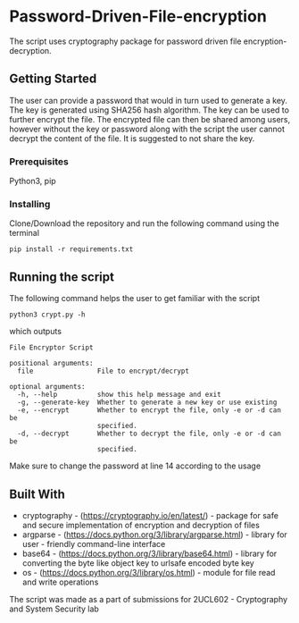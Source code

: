 # Password-Driven-File-encryption

The script uses cryptography package for password driven file encryption-decryption. 

## Getting Started

The user can provide a password that would in turn used to generate a key. The key is generated using SHA256 hash algorithm. The key can be used to further encrypt the file. The encrypted file can then be shared among users, however without the key or password along with the script the user cannot decrypt the content of the file. It is suggested to not share the key.

### Prerequisites

Python3, pip

### Installing

Clone/Download the repository and run the following command using the terminal

```
pip install -r requirements.txt
```

## Running the script

The following command helps the user to get familiar with the script

```
python3 crypt.py -h
```
which outputs 

```
File Encryptor Script

positional arguments:
  file                File to encrypt/decrypt

optional arguments:
  -h, --help          show this help message and exit
  -g, --generate-key  Whether to generate a new key or use existing
  -e, --encrypt       Whether to encrypt the file, only -e or -d can be
                      specified.
  -d, --decrypt       Whether to decrypt the file, only -e or -d can be
                      specified.
```

Make sure to change the password at line 14 according to the usage

## Built With

* cryptography - (https://cryptography.io/en/latest/) - package for safe and secure implementation of encryption and decryption of files
* argparse - (https://docs.python.org/3/library/argparse.html) - library for user - friendly command-line interface
* base64 - (https://docs.python.org/3/library/base64.html) - library for converting the byte like object key to urlsafe encoded byte key
* os - (https://docs.python.org/3/library/os.html) - module for file read and write operations

The script was made as a part of submissions for 2UCL602 - Cryptography and System Security lab
